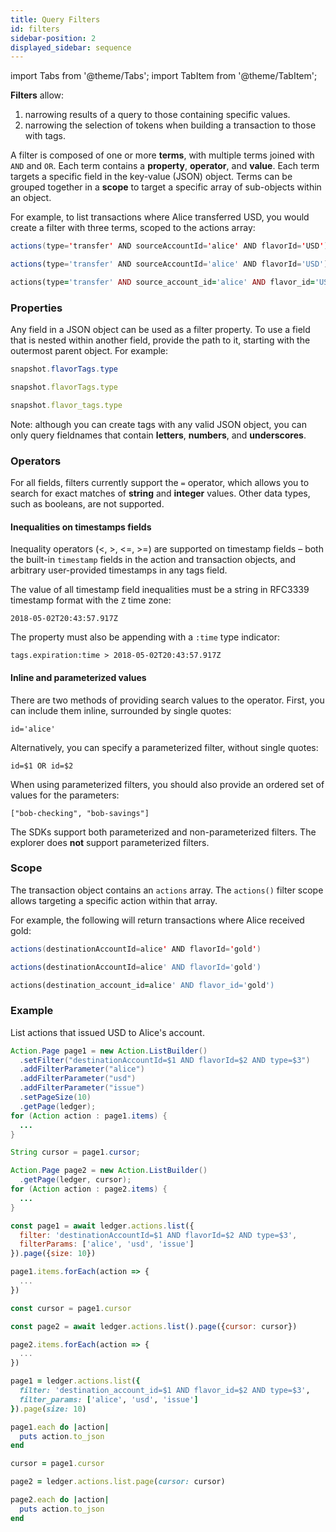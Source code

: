 ```yaml
---
title: Query Filters
id: filters
sidebar-position: 2
displayed_sidebar: sequence
---
```


import Tabs from '@theme/Tabs';
import TabItem from '@theme/TabItem';

**Filters** allow:

1. narrowing results of a query to those containing specific values.
2. narrowing the selection of tokens when building a transaction to those with
tags.

A filter is composed of one or more **terms**, with multiple terms joined with
`AND` and `OR`. Each term contains a **property**, **operator**, and **value**.
Each term targets a specific field in the key-value (JSON) object. Terms can be
grouped together in a **scope** to target a specific array of sub-objects within
an object.

For example, to list transactions where Alice transferred USD, you would create
a filter with three terms, scoped to the actions array:

<Tabs>
<TabItem value='java' label='Java'>

```java
actions(type='transfer' AND sourceAccountId='alice' AND flavorId='USD')
```

</TabItem>
<TabItem value='js' label='Node.js'>

```js
actions(type='transfer' AND sourceAccountId='alice' AND flavorId='USD')
```

</TabItem>
<TabItem value='ruby' label='Ruby'>

```ruby
actions(type='transfer' AND source_account_id='alice' AND flavor_id='USD')
```

</TabItem>
</Tabs>


### Properties

Any field in a JSON object can be used as a filter property. To use a field that
is nested within another field, provide the path to it, starting with the
outermost parent object. For example:

<Tabs>
<TabItem value='java' label='Java'>

```java
snapshot.flavorTags.type
```

</TabItem>
<TabItem value='js' label='Node.js'>

```js
snapshot.flavorTags.type
```

</TabItem>
<TabItem value='ruby' label='Ruby'>

```ruby
snapshot.flavor_tags.type
```

</TabItem>
</Tabs>

Note: although you can create tags with any valid JSON object,
you can only query fieldnames that contain **letters**, **numbers**, and
**underscores**.

### Operators

For all fields, filters currently support the `=` operator, which allows you to search for
exact matches of **string** and **integer** values. Other data types, such as
booleans, are not supported.

#### Inequalities on timestamps fields
Inequality operators (&lt;, &gt;, &lt;=, &gt;=) are supported on timestamp fields – both the built-in `timestamp` fields in the action and transaction objects, and arbitrary user-provided timestamps in any tags field.

The value of all timestamp field inequalities must be a string in RFC3339 timestamp format with the `Z` time zone:

```
2018-05-02T20:43:57.917Z
```

The property must also be appending with a `:time` type indicator:

```
tags.expiration:time > 2018-05-02T20:43:57.917Z
```

#### Inline and parameterized values
There are two methods of providing search values to the operator. First, you
can include them inline, surrounded by single quotes:

```
id='alice'
```

Alternatively, you can specify a parameterized filter, without single quotes:

```
id=$1 OR id=$2
```

When using parameterized filters, you should also provide an ordered set of
values for the parameters:

```
["bob-checking", "bob-savings"]
```

The SDKs support both parameterized and non-parameterized filters. The explorer
does **not** support parameterized filters.

### Scope

The transaction object contains an `actions` array. The `actions()` filter scope allows
targeting a specific action within that array.

For example, the following will return transactions where Alice received gold:

<Tabs>
<TabItem value='java' label='Java'>

```java
actions(destinationAccountId=alice' AND flavorId='gold')
```

</TabItem>
<TabItem value='js' label='Node.js'>

```js
actions(destinationAccountId=alice' AND flavorId='gold')
```

</TabItem>
<TabItem value='ruby' label='Ruby'>

```ruby
actions(destination_account_id=alice' AND flavor_id='gold')
```

</TabItem>
</Tabs>

### Example
List actions that issued USD to Alice's account.

<Tabs>
<TabItem value='java' label='Java'>

```java
Action.Page page1 = new Action.ListBuilder()
  .setFilter("destinationAccountId=$1 AND flavorId=$2 AND type=$3")
  .addFilterParameter("alice")
  .addFilterParameter("usd")
  .addFilterParameter("issue")
  .setPageSize(10)
  .getPage(ledger);
for (Action action : page1.items) {
  ...
}

String cursor = page1.cursor;

Action.Page page2 = new Action.ListBuilder()
  .getPage(ledger, cursor);
for (Action action : page2.items) {
  ...
}
```

</TabItem>
<TabItem value='js' label='Node.js'>

```js
const page1 = await ledger.actions.list({
  filter: 'destinationAccountId=$1 AND flavorId=$2 AND type=$3',
  filterParams: ['alice', 'usd', 'issue']
}).page({size: 10})

page1.items.forEach(action => {
  ...
})

const cursor = page1.cursor

const page2 = await ledger.actions.list().page({cursor: cursor})

page2.items.forEach(action => {
  ...
})
```

</TabItem>
<TabItem value='ruby' label='Ruby'>

```ruby
page1 = ledger.actions.list({
  filter: 'destination_account_id=$1 AND flavor_id=$2 AND type=$3',
  filter_params: ['alice', 'usd', 'issue']
}).page(size: 10)

page1.each do |action|
  puts action.to_json
end

cursor = page1.cursor

page2 = ledger.actions.list.page(cursor: cursor)

page2.each do |action|
  puts action.to_json
end
```

</TabItem>
</Tabs>
